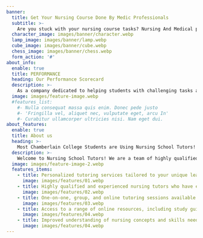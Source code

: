```yaml
---
banner:
  title: Get Your Nursing Course Done By Medic Professionals
  subtitle: >-
    Are you stuck with your nursing course tasks? Nursing And Medical professionals are here to help you. We offer Entire Online Class Help, Single Assignment Help, Exams, Quizzes, Tests, Midterms Projects, Lab Reports, Proctored Exams, Final Exams, Research Papers, BSN papers, Essays, Case Studies and Many more
  character_image: images/banner/character.webp
  lamp_image: images/banner/lamp.webp
  cube_image: images/banner/cube.webp
  chess_image: images/banner/chess.webp
  form_action: '#'
about_info:
  enable: true
  title: PERFORMANCE
  heading: Our Performance Scorecard
  description: >-
    As a company dedicated to helping students with challenging tasks and assignments, we understand the importance of tracking and measuring our performance. That’s why we have implemented a Performance Scorecard that helps us to monitor our progress and evaluate our success in meeting our key performance indicators (KPIs). Here are samples of grades for the past few class that we have handled. 
  image: images/feature-image.webp
  #features_list:
    #- Nulla consequat massa quis enim. Donec pede justo
    #- 'Fringilla vel, aliquet nec, vulputate eget, arcu In'
    #- Curabitur ullamcorper ultricies nisi. Nam eget dui.
about_features:
  enable: true
  title: About us
  heading: >-
    Most Chamberlain College Students are Using Nursing School Tutors!
  description: >-
    Welcome to Nursing School Tutors! We are a team of highly qualified and experienced nursing tutors who are dedicated to helping nursing students achieve academic success. Our mission is to provide quality tutoring services to nursing students at all levels, from undergraduate to graduate and beyond. At Nursing School Tutors, we understand that nursing school can be challenging and overwhelming. That’s why we offer personalized tutoring services that cater to the unique needs of each student. We believe that every student has the potential to succeed and excel in their nursing studies, and our tutors are committed to helping them reach their goals. Our team of nursing tutors consists of highly educated and experienced professionals who have extensive knowledge and expertise in various nursing specialties. They are skilled in providing personalized tutoring services that help students improve their understanding of nursing concepts and develop the skills needed to succeed in their nursing courses. Our tutors are available for one-on-one tutoring sessions, group tutoring sessions, and online tutoring sessions. We understand that every student has unique learning styles, and our tutors work with each student to identify their learning preferences and tailor their tutoring sessions to meet their needs. We also offer a range of resources to support nursing students in their academic journey. Our online resources include study guides, practice exams, and other helpful materials that can help students prepare for exams and improve their understanding of nursing concepts. At Nursing School Tutors, we are committed to providing our students with the highest quality tutoring services and resources. Our goal is to help nursing students achieve academic success and become competent and compassionate nurses who make a positive impact on the healthcare industry. We welcome students from all nursing programs and backgrounds to join our community and benefit from our services. Whether you are struggling with a specific nursing course or looking to improve your overall academic performance, our team of nursing tutors is here to help you achieve your goals. Thank you for considering Nursing School Tutors as your trusted partner in your nursing academic journey. We look forward to working with you and helping you achieve success in your nursing studies!
  image: images/feature-image-2.webp
  features_items:
    - title: Personalized tutoring services tailored to your unique learning style and needs
      image: images/features/01.webp
    - title: Highly qualified and experienced nursing tutors who have extensive knowledge and expertise in various nursing specialties
      image: images/features/02.webp
    - title: One-on-one, group, and online tutoring sessions available to accommodate your schedule and preferences
      image: images/features/03.webp
    - title: Access to a range of online resources, including study guides, practice exams, and other helpful materials to support your learning
      image: images/features/04.webp
    - title: Improved understanding of nursing concepts and skills needed to succeed in nursing courses
      image: images/features/04.webp
---
```


